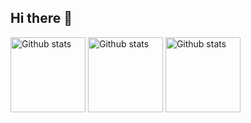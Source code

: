 ## Hi there 👋

<!--
**TiagoScarpelin/TiagoScarpelin** is a ✨ _special_ ✨ repository because its `README.md` (this file) appears on your GitHub profile.

Here are some ideas to get you started:

- 🔭 I’m currently working on ...
- 🌱 I’m currently learning ...
- 👯 I’m looking to collaborate on ...
- 🤔 I’m looking for help with ...
- 💬 Ask me about ...
- 📫 How to reach me: ...
- 😄 Pronouns: ...
- ⚡ Fun fact: ...
-->

<img
  style="height:120px"
  src="https://github-readme-stats.vercel.app/api/top-langs/?username=TiagoScarpelin&layout=compact&theme=vue-dark"
  alt="Github stats"
/>
<img   
  style="height:120px"
  src="https://github-readme-stats.vercel.app/api?username=TiagoScarpelin&theme=vue-dark&hide_border=false&include_all_commits=true&count_private=true"
  alt="Github stats"
/>
<img
  style="height:120px"
  src="https://github-readme-streak-stats.herokuapp.com/?user=TiagoScarpelin&theme=vue-dark&hide_border=false"
  alt="Github stats"
/>
